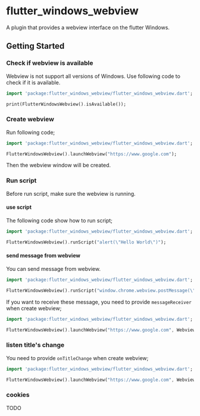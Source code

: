 # flutter_windows_webview

A plugin that provides a webview interface on the flutter Windows.

## Getting Started

### Check if webview is available
Webview is not support all versions of Windows. Use following code to check if it is available.

```dart
import 'package:flutter_windows_webview/flutter_windows_webview.dart';

print(FlutterWindowsWebview().isAvailable());
```

### Create webview
Run following code;
```dart
import 'package:flutter_windows_webview/flutter_windows_webview.dart';

FlutterWindowsWebview().launchWebview("https://www.google.com");
```
Then the webview window will be created.

### Run script
Before run script, make sure the webview is running.

#### use script
The following code show how to run script;
```dart
import 'package:flutter_windows_webview/flutter_windows_webview.dart';

FlutterWindowsWebview().runScript("alert(\"Hello World\")");
```

#### send message from webview
You can send message from webview.
```dart
import 'package:flutter_windows_webview/flutter_windows_webview.dart';

FlutterWindowsWebview().runScript("window.chrome.webview.postMessage(\"Hello World\")");
```

If you want to receive these message, you need to provide `messageReceiver` when create webview;

```dart
import 'package:flutter_windows_webview/flutter_windows_webview.dart';

FlutterWindowsWebview().launchWebview("https://www.google.com", WebviewOptions(messageReceiver: (message) => print(message)));;
```

### listen title's change
You need to provide `onTitleChange` when create webview;
```dart
import 'package:flutter_windows_webview/flutter_windows_webview.dart';

FlutterWindowsWebview().launchWebview("https://www.google.com", WebviewOptions(onTitleChange: (message) => print(message)));;
```

### cookies
TODO